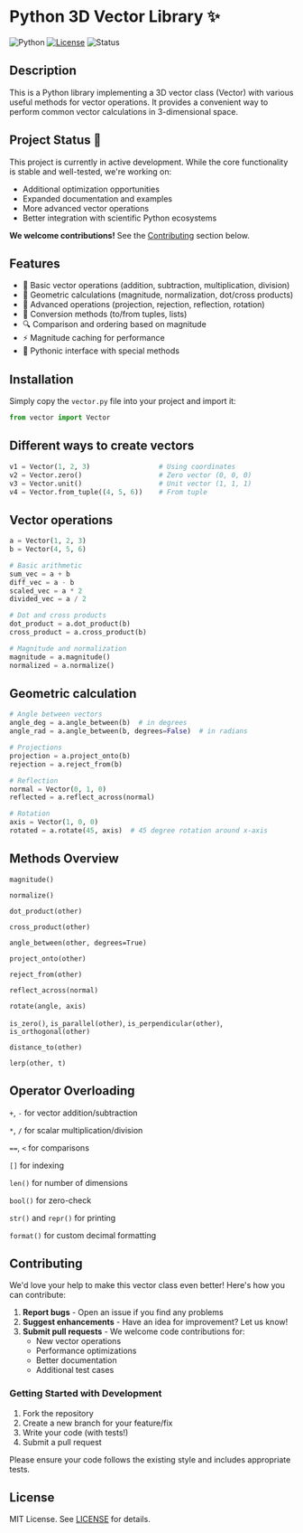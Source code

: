 # Python 3D Vector Library ✨

![Python](https://img.shields.io/badge/python-3.7%2B-blue)
[![License](https://img.shields.io/badge/license-MIT-green)](LICENSE)
![Status](https://img.shields.io/badge/status-active%20development-yellow)

## Description
This is a Python library implementing a 3D vector class (Vector) with various useful methods for vector operations. It provides a convenient way to perform common vector calculations in 3-dimensional space.

## Project Status 🚧

This project is currently in active development. While the core functionality is stable and well-tested, we're working on:

- Additional optimization opportunities
- Expanded documentation and examples
- More advanced vector operations
- Better integration with scientific Python ecosystems

**We welcome contributions!** See the [Contributing](https://github.com/ManvendraSingh-007/vector/blob/master/Contributing.md) section below.

## Features

- 🧮 Basic vector operations (addition, subtraction, multiplication, division)
- 📏 Geometric calculations (magnitude, normalization, dot/cross products)
- 📐 Advanced operations (projection, rejection, reflection, rotation)
- 🔄 Conversion methods (to/from tuples, lists)
- 🔍 Comparison and ordering based on magnitude
- ⚡ Magnitude caching for performance
- 🐍 Pythonic interface with special methods

## Installation

Simply copy the `vector.py` file into your project and import it:

```python
from vector import Vector
```

## Different ways to create vectors
```python
v1 = Vector(1, 2, 3)                 # Using coordinates
v2 = Vector.zero()                   # Zero vector (0, 0, 0)
v3 = Vector.unit()                   # Unit vector (1, 1, 1)
v4 = Vector.from_tuple((4, 5, 6))    # From tuple
```

## Vector operations
```python
a = Vector(1, 2, 3)
b = Vector(4, 5, 6)

# Basic arithmetic
sum_vec = a + b
diff_vec = a - b
scaled_vec = a * 2
divided_vec = a / 2

# Dot and cross products
dot_product = a.dot_product(b)
cross_product = a.cross_product(b)

# Magnitude and normalization
magnitude = a.magnitude()
normalized = a.normalize()
```

## Geometric calculation
```python
# Angle between vectors
angle_deg = a.angle_between(b)  # in degrees
angle_rad = a.angle_between(b, degrees=False)  # in radians

# Projections
projection = a.project_onto(b)
rejection = a.reject_from(b)

# Reflection
normal = Vector(0, 1, 0)
reflected = a.reflect_across(normal)

# Rotation
axis = Vector(1, 0, 0)
rotated = a.rotate(45, axis)  # 45 degree rotation around x-axis
```

## Methods Overview
`magnitude()`

`normalize()`

`dot_product(other)`

`cross_product(other)`

`angle_between(other, degrees=True)`

`project_onto(other)`

`reject_from(other)`

`reflect_across(normal)`

`rotate(angle, axis)`

`is_zero()`, `is_parallel(other)`, `is_perpendicular(other)`, `is_orthogonal(other)`

`distance_to(other)`

`lerp(other, t)`

## Operator Overloading
`+`, `-` for vector addition/subtraction

`*`, `/` for scalar multiplication/division

`==`, `<` for comparisons

`[]` for indexing

`len()` for number of dimensions

`bool()` for zero-check

`str()` and `repr()` for printing

`format()` for custom decimal formatting

## Contributing

We'd love your help to make this vector class even better! Here's how you can contribute:

1. **Report bugs** - Open an issue if you find any problems
2. **Suggest enhancements** - Have an idea for improvement? Let us know!
3. **Submit pull requests** - We welcome code contributions for:
   - New vector operations
   - Performance optimizations
   - Better documentation
   - Additional test cases

### Getting Started with Development

1. Fork the repository
2. Create a new branch for your feature/fix
3. Write your code (with tests!)
4. Submit a pull request

Please ensure your code follows the existing style and includes appropriate tests.

## License

MIT License. See [LICENSE](LICENSE) for details.
